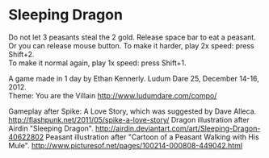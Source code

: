 Sleeping Dragon
===============

Do not let 3 peasants steal the 2 gold.
Release space bar to eat a peasant.
Or you can release mouse button.
To make it harder, play 2x speed: press Shift+2.  
To make it normal again, play 1x speed: press Shift+1.  

A game made in 1 day by Ethan Kennerly.
Ludum Dare 25, December 14-16, 2012.  
Theme:  You are the Villain
http://www.ludumdare.com/compo/

Gameplay after Spike: A Love Story, which was suggested by Dave Alleca.
http://flashpunk.net/2011/05/spike-a-love-story/
Dragon illustration after Airdin "Sleeping Dragon".
http://airdin.deviantart.com/art/Sleeping-Dragon-40622802
Peasant illustration after "Cartoon of a Peasant Walking with His Mule".
http://www.picturesof.net/pages/100214-000808-449042.html
